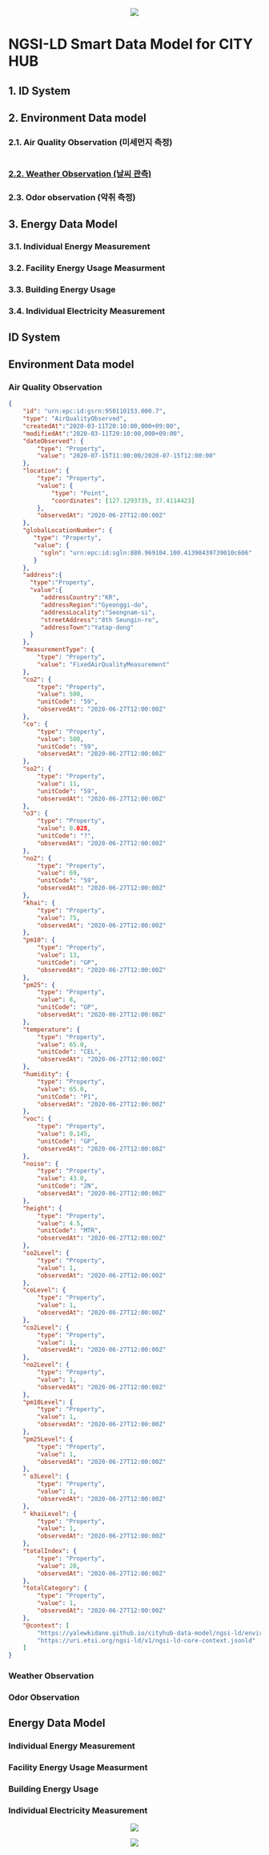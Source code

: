 
<p align="center">
  <img src="https://yalewkidane.github.io/cityhub-data-model/images/cityhubs.png">
</p>

# NGSI-LD Smart Data Model for CITY HUB


## 1.	ID System

## 2.	Environment  Data model 

### 2.1.	Air Quality Observation (미세먼지 측정)

```json
```


### [2.2.  Weather Observation (날씨 관측)](###-Weather-Observation)

### 2.3.  Odor observation (악취 측정)

## 3.	Energy Data Model	

### 3.1.	Individual Energy Measurement

### 3.2.	Facility Energy	Usage Measurment

### 3.3.	Building Energy Usage

### 3.4.	Individual Electricity Measurement






## ID System

## Environment  Data model

### Air Quality Observation

```json
{
    "id": "urn:epc:id:gsrn:950110153.000.7",
    "type": "AirQualityObserved",
    "createdAt":"2020-03-11T20:10:00,000+09:00",
    "modifiedAt":"2020-03-11T20:10:00,000+09:00",
    "dateObserved": {
        "type": "Property",
        "value": "2020-07-15T11:00:00/2020-07-15T12:00:00"
    },
    "location": {
        "type": "Property",
        "value": {
            "type": "Point",
            "coordinates": [127.1293735, 37.4114423]
        },
        "observedAt": "2020-06-27T12:00:00Z"
    },
    "globalLocationNumber": {
       "type": "Property",
       "value": {
         "sgln": "urn:epc:id:sgln:880.969104.100.41390439739010c606"
       }
    },
    "address":{ 
      "type":"Property",
      "value":{ 
         "addressCountry":"KR",
         "addressRegion":"Gyeonggi-do",
         "addressLocality":"Seongnam-si",
         "streetAddress":"8th Seungin-ro",
         "addressTown":"Yatap-dong"
      }
    },  
    "measurementType": {
        "type": "Property",
        "value": "FixedAirQualityMeasurement"
    },
    "co2": {
        "type": "Property",
        "value": 500,
        "unitCode": "59",
        "observedAt": "2020-06-27T12:00:00Z"
    },
    "co": {
        "type": "Property",
        "value": 500,
        "unitCode": "59",
        "observedAt": "2020-06-27T12:00:00Z"
    },
    "so2": {
        "type": "Property",
        "value": 11,
        "unitCode": "59",
        "observedAt": "2020-06-27T12:00:00Z"
    },
    "o3": {
        "type": "Property",
        "value": 0.028,
        "unitCode": "?",
        "observedAt": "2020-06-27T12:00:00Z"
    }, 
    "no2": {
        "type": "Property",
        "value": 69,
        "unitCode": "59",
        "observedAt": "2020-06-27T12:00:00Z"
    },
    "khai": {
        "type": "Property",
        "value": 75,
        "observedAt": "2020-06-27T12:00:00Z"
    },
    "pm10": {
        "type": "Property",
        "value": 13,
        "unitCode": "GP",
        "observedAt": "2020-06-27T12:00:00Z"
    },
    "pm25": {
        "type": "Property",
        "value": 8,
        "unitCode": "GP",
        "observedAt": "2020-06-27T12:00:00Z"
    },
    "temperature": {
        "type": "Property",
        "value": 65.0,
        "unitCode": "CEL",
        "observedAt": "2020-06-27T12:00:00Z"
    },
    "humidity": {
        "type": "Property",
        "value": 65.0,
        "unitCode": "P1",
        "observedAt": "2020-06-27T12:00:00Z"
    },
    "voc": {
        "type": "Property",
        "value": 0.145,
        "unitCode": "GP",
        "observedAt": "2020-06-27T12:00:00Z"
    },
    "noise": {
        "type": "Property",
        "value": 43.0,
        "unitCode": "2N",
        "observedAt": "2020-06-27T12:00:00Z"
    },
    "height": {
        "type": "Property",
        "value": 4.5,
        "unitCode": "MTR",
        "observedAt": "2020-06-27T12:00:00Z"
    },
    "so2Level": {
        "type": "Property",
        "value": 1,
        "observedAt": "2020-06-27T12:00:00Z"
    },   
    "coLevel": {
        "type": "Property",
        "value": 1,
        "observedAt": "2020-06-27T12:00:00Z"
    },
    "co2Level": {
        "type": "Property",
        "value": 1,
        "observedAt": "2020-06-27T12:00:00Z"
    },
    "no2Level": {
        "type": "Property",
        "value": 1,
        "observedAt": "2020-06-27T12:00:00Z"
    },
    "pm10Level": {
        "type": "Property",
        "value": 1,
        "observedAt": "2020-06-27T12:00:00Z"
    },
    "pm25Level": {
        "type": "Property",
        "value": 1,
        "observedAt": "2020-06-27T12:00:00Z"
    },
    " o3Level": {
        "type": "Property",
        "value": 1,
        "observedAt": "2020-06-27T12:00:00Z"
    },
    " khaiLevel": {
        "type": "Property",
        "value": 1,
        "observedAt": "2020-06-27T12:00:00Z"
    },
    "totalIndex": {
        "type": "Property",
        "value": 20,
        "observedAt": "2020-06-27T12:00:00Z"
    },
    "totalCategory": {
        "type": "Property",
        "value": 1,
        "observedAt": "2020-06-27T12:00:00Z"
    },
    "@context": [
        "https://yalewkidane.github.io/cityhub-data-model/ngsi-ld/environment/context.jsonld",
        "https://uri.etsi.org/ngsi-ld/v1/ngsi-ld-core-context.jsonld"
    ]
}


```


### Weather Observation

### Odor Observation

## Energy Data Model	

### Individual Energy Measurement

### Facility Energy	Usage Measurment

### Building Energy Usage

### Individual Electricity Measurement


<p align="center">
  <img src="https://yalewkidane.github.io/cityhub-data-model/images/deal.png">
</p>

<p align="center">
  <img src="https://yalewkidane.github.io/cityhub-data-model/images/autoidlabs.png">
</p>



